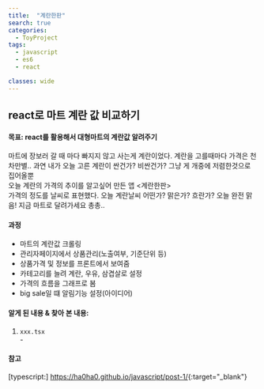```yaml
---
title:  "계란한판"
search: true
categories:
  - ToyProject
tags:
  - javascript
  - es6
  - react

classes: wide
---
```


## react로 마트 계란 값 비교하기

#### 목표: react를 활용해서 대형마트의 계란값 알려주기

마트에 장보러 갈 때 마다 빠지지 않고 사는게 계란이었다. 계란을 고를때마다 가격은 천차만별.. 과연 내가 오늘 고른 계란이 싼건가? 비싼건가? 그냥 게 개중에 저렴한것으로 집어올뿐<br>
오늘 계란의 가격의 추이를 알고싶어 만든 앱 <계란한판><br>가격의 정도를 날씨로 표현했다. 오늘 계란날씨 어떤가? 맑은가? 흐란가? 오늘 완전 맑음! 지금 마트로 달려가세요 총총..

#### 과정
  - 마트의 계란값 크롤링
  - 관리자페이지에서 상품관리(노출여부, 기준단위 등)
  - 상품가격 및 정보를 프론트에서 보여줌
  - 카테고리를 늘려 계란, 우유, 삼겹살로 설정
  - 가격의 흐름을 그래프로 봄
  - big sale일 떄 알림기능 설정(아이디어)

#### 알게 된 내용 & 찾아 본 내용: 
  1. `xxx.tsx`<br>
    - <br>


#### 참고
[typescript:] <https://ha0ha0.github.io/javascript/post-1/>{:target="_blank"}<br>


